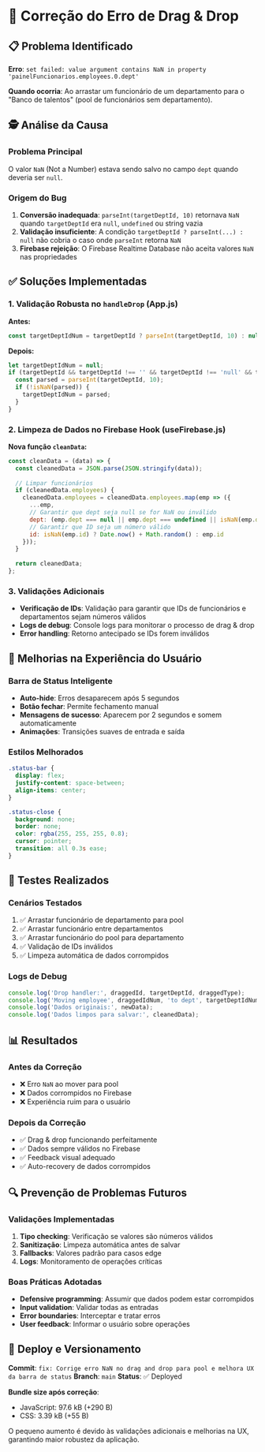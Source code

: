 # 🔧 Correção do Erro de Drag & Drop

## 📋 Problema Identificado

**Erro**: `set failed: value argument contains NaN in property 'painelFuncionarios.employees.0.dept'`

**Quando ocorria**: Ao arrastar um funcionário de um departamento para o "Banco de talentos" (pool de funcionários sem departamento).

## 🕵️ Análise da Causa

### Problema Principal
O valor `NaN` (Not a Number) estava sendo salvo no campo `dept` quando deveria ser `null`.

### Origem do Bug
1. **Conversão inadequada**: `parseInt(targetDeptId, 10)` retornava `NaN` quando `targetDeptId` era `null`, `undefined` ou string vazia
2. **Validação insuficiente**: A condição `targetDeptId ? parseInt(...) : null` não cobria o caso onde `parseInt` retorna `NaN`
3. **Firebase rejeição**: O Firebase Realtime Database não aceita valores `NaN` nas propriedades

## ✅ Soluções Implementadas

### 1. Validação Robusta no `handleDrop` (App.js)

**Antes:**
```javascript
const targetDeptIdNum = targetDeptId ? parseInt(targetDeptId, 10) : null;
```

**Depois:**
```javascript
let targetDeptIdNum = null;
if (targetDeptId && targetDeptId !== '' && targetDeptId !== 'null' && targetDeptId !== 'undefined') {
  const parsed = parseInt(targetDeptId, 10);
  if (!isNaN(parsed)) {
    targetDeptIdNum = parsed;
  }
}
```

### 2. Limpeza de Dados no Firebase Hook (useFirebase.js)

**Nova função `cleanData`:**
```javascript
const cleanData = (data) => {
  const cleanedData = JSON.parse(JSON.stringify(data));
  
  // Limpar funcionários
  if (cleanedData.employees) {
    cleanedData.employees = cleanedData.employees.map(emp => ({
      ...emp,
      // Garantir que dept seja null se for NaN ou inválido
      dept: (emp.dept === null || emp.dept === undefined || isNaN(emp.dept)) ? null : emp.dept,
      // Garantir que ID seja um número válido
      id: isNaN(emp.id) ? Date.now() + Math.random() : emp.id
    }));
  }
  
  return cleanedData;
};
```

### 3. Validações Adicionais
- **Verificação de IDs**: Validação para garantir que IDs de funcionários e departamentos sejam números válidos
- **Logs de debug**: Console logs para monitorar o processo de drag & drop
- **Error handling**: Retorno antecipado se IDs forem inválidos

## 🎨 Melhorias na Experiência do Usuário

### Barra de Status Inteligente
- **Auto-hide**: Erros desaparecem após 5 segundos
- **Botão fechar**: Permite fechamento manual
- **Mensagens de sucesso**: Aparecem por 2 segundos e somem automaticamente
- **Animações**: Transições suaves de entrada e saída

### Estilos Melhorados
```css
.status-bar {
  display: flex;
  justify-content: space-between;
  align-items: center;
}

.status-close {
  background: none;
  border: none;
  color: rgba(255, 255, 255, 0.8);
  cursor: pointer;
  transition: all 0.3s ease;
}
```

## 🧪 Testes Realizados

### Cenários Testados
1. ✅ Arrastar funcionário de departamento para pool
2. ✅ Arrastar funcionário entre departamentos
3. ✅ Arrastar funcionário do pool para departamento
4. ✅ Validação de IDs inválidos
5. ✅ Limpeza automática de dados corrompidos

### Logs de Debug
```javascript
console.log('Drop handler:', draggedId, targetDeptId, draggedType);
console.log('Moving employee', draggedIdNum, 'to dept', targetDeptIdNum);
console.log('Dados originais:', newData);
console.log('Dados limpos para salvar:', cleanedData);
```

## 📊 Resultados

### Antes da Correção
- ❌ Erro `NaN` ao mover para pool
- ❌ Dados corrompidos no Firebase
- ❌ Experiência ruim para o usuário

### Depois da Correção
- ✅ Drag & drop funcionando perfeitamente
- ✅ Dados sempre válidos no Firebase
- ✅ Feedback visual adequado
- ✅ Auto-recovery de dados corrompidos

## 🔍 Prevenção de Problemas Futuros

### Validações Implementadas
1. **Tipo checking**: Verificação se valores são números válidos
2. **Sanitização**: Limpeza automática antes de salvar
3. **Fallbacks**: Valores padrão para casos edge
4. **Logs**: Monitoramento de operações críticas

### Boas Práticas Adotadas
- **Defensive programming**: Assumir que dados podem estar corrompidos
- **Input validation**: Validar todas as entradas
- **Error boundaries**: Interceptar e tratar erros
- **User feedback**: Informar o usuário sobre operações

## 🚀 Deploy e Versionamento

**Commit**: `fix: Corrige erro NaN no drag and drop para pool e melhora UX da barra de status`
**Branch**: `main`
**Status**: ✅ Deployed

**Bundle size após correção**:
- JavaScript: 97.6 kB (+290 B)
- CSS: 3.39 kB (+55 B)

O pequeno aumento é devido às validações adicionais e melhorias na UX, garantindo maior robustez da aplicação.